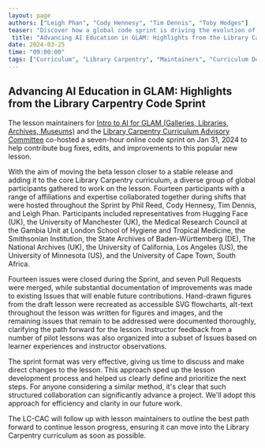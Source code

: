 ```yaml
---
layout: page
authors: ["Leigh Phan", "Cody Hennesy", "Tim Dennis", "Toby Hodges"]
teaser: "Discover how a global code sprint is driving the evolution of AI education in libraries and shaping the future of the GLAM community."
 title: "Advancing AI Education in GLAM: Highlights from the Library Carpentry Code Sprint"
date: 2024-03-25
time: "09:00:00"
tags: ["Curriculum", "Library Carpentry", "Maintainers", "Curriculum Development", "Pilot Workshops"]
---
```


## Advancing AI Education in GLAM: Highlights from the Library Carpentry Code Sprint

The lesson maintainers for [Intro to AI for GLAM (Galleries, Libraries, Archives, Museums)](https://carpentries-incubator.github.io/machine-learning-librarians-archivists/) and the [Library Carpentry Curriculum Advisory Committee](https://github.com/LibraryCarpentry/curriculum-advisors) co-hosted a seven-hour online code sprint on Jan 31, 2024 to help contribute bug fixes, edits, and improvements to this popular new lesson.

With the aim of moving the beta lesson closer to a stable release and adding it to the core Library Carpentry curriculum, a diverse group of global participants gathered to work on the lesson. Fourteen participants with a range of affiliations and expertise collaborated together during shifts that were hosted throughout the Sprint by Phil Reed, Cody Hennesy, Tim Dennis, and Leigh Phan. Participants included representatives from Hugging Face (UK), the University of Manchester (UK), the Medical Research Council at the Gambia Unit at London School of Hygiene and Tropical Medicine, the Smithsonian Institution, the State Archives of Baden-Württemberg (DE), The National Archives (UK), the University of California, Los Angeles (US), the University of Minnesota (US), and the University of Cape Town, South Africa.

Fourteen issues were closed during the Sprint, and seven Pull Requests were merged, while substantial documentation of improvements was made to existing Issues that will enable future contributions. Hand-drawn figures from the draft lesson were recreated as accessible SVG flowcharts, alt-text throughout the lesson was written for figures and images, and the remaining issues that remain to be addressed were documented thoroughly, clarifying the path forward for the lesson. Instructor feedback from a number of pilot lessons was also organized into a subset of Issues based on learner experiences and instructor observations. 

The sprint format was very effective, giving us time to discuss and make direct changes to the lesson. This approach sped up the lesson development process and helped us clearly define and prioritize the next steps. For anyone considering a similar method, it's clear that such structured collaboration can significantly advance a project. We'll adopt this approach for efficiency and clarity in our future work.

The LC-CAC will follow up with lesson maintainers to outline the best path forward to continue lesson progress, ensuring it can move into the Library Carpentry curriculum as soon as possible.
